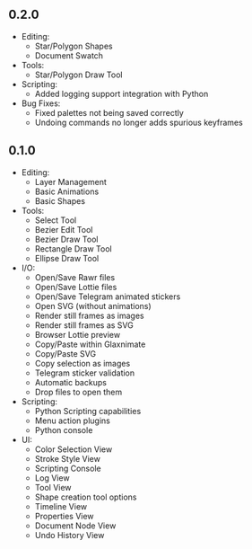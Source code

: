 ## 0.2.0
 * Editing:
    * Star/Polygon Shapes
    * Document Swatch
 * Tools:
    * Star/Polygon Draw Tool
 * Scripting:
    * Added logging support integration with Python
 * Bug Fixes:
    * Fixed palettes not being saved correctly
    * Undoing commands no longer adds spurious keyframes

## 0.1.0
 * Editing:
    * Layer Management
    * Basic Animations
    * Basic Shapes
 * Tools:
    * Select Tool
    * Bezier Edit Tool
    * Bezier Draw Tool
    * Rectangle Draw Tool
    * Ellipse Draw Tool
 * I/O:
    * Open/Save Rawr files
    * Open/Save Lottie files
    * Open/Save Telegram animated stickers
    * Open SVG (without animations)
    * Render still frames as images
    * Render still frames as SVG
    * Browser Lottie preview
    * Copy/Paste within Glaxnimate
    * Copy/Paste SVG
    * Copy selection as images
    * Telegram sticker validation
    * Automatic backups
    * Drop files to open them
 * Scripting:
    * Python Scripting capabilities
    * Menu action plugins
    * Python console
 * UI:
    * Color Selection View
    * Stroke Style View
    * Scripting Console
    * Log View
    * Tool View
    * Shape creation tool options
    * Timeline View
    * Properties View
    * Document Node View
    * Undo History View
